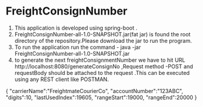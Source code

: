 # FreightConsignNumber
1) This application is developed using spring-boot .
2) FreightConsignNumber-all-1.0-SNAPSHOT.jar(fat jar) is found the root directory of the repository.Please download the jar to run the program.
3) To run the application run the command - java -jar FreightConsignNumber-all-1.0-SNAPSHOT.jar
4) to generate the next freightConsignmentNumber we have to hit URL http://localhost:8080/generateConsignNo ,Request method -POST
and requestBody should be attached to the request .This can be  executed using any REST client like POSTMAN.

{
  "carrierName":"FreightmateCourierCo",
  "accountNumber":"123ABC",
  "digits":10,
  "lastUsedIndex":19605,
  "rangeStart":19000,
  "rangeEnd":20000
}

